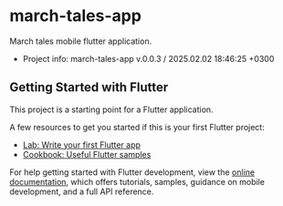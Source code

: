 # march-tales-app

March tales mobile flutter application.

- Project info: march-tales-app v.0.0.3 / 2025.02.02 18:46:25 +0300

## Getting Started with Flutter

This project is a starting point for a Flutter application.

A few resources to get you started if this is your first Flutter project:

- [Lab: Write your first Flutter app](https://docs.flutter.dev/get-started/codelab)
- [Cookbook: Useful Flutter samples](https://docs.flutter.dev/cookbook)

For help getting started with Flutter development, view the
[online documentation](https://docs.flutter.dev/), which offers tutorials,
samples, guidance on mobile development, and a full API reference.
